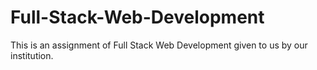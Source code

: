 # Full-Stack-Web-Development
This is an assignment of Full Stack Web Development given to us by our institution.
